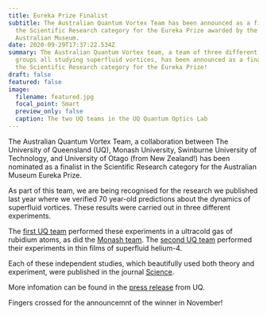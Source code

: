 ```yaml
---
title: Eureka Prize Finalist
subtitle: The Australian Quantum Vortex Team has been announced as a finalist in
  the Scientific Research category for the Eureka Prize awarded by the
  Australian Museum.
date: 2020-09-29T17:37:22.534Z
summary: The Australian Quantum Vortex team, a team of three different research
  groups all studying superfluid vortices, has been announced as a finalist in
  the Scientific Research category for the Eureka Prize!
draft: false
featured: false
image:
  filename: featured.jpg
  focal_point: Smart
  preview_only: false
  caption: The two UQ teams in the UQ Quantum Optics Lab
---
```

The Australian Quantum Vortex Team, a collaboration between The University of Queensland (UQ), Monash University, Swinburne University of Technology, and University of Otago (from New Zealand!) has been nominated as a finalist in the Scientific Research category for the Australian Museum Eureka Prize. 

As part of this team, we are being recognised for the research we published last year where we verified 70 year-old predictions about the dynamics of superfluid vortices. These results were carried out in three different experiments. 

The [first UQ team](https://science.sciencemag.org/content/364/6447/1264.abstract) performed these experiments in a ultracold gas of rubidium atoms, as did the [Monash team](https://science.sciencemag.org/content/364/6447/1267). The [second UQ team](https://science.sciencemag.org/content/366/6472/1480.abstract) performed their experiments in thin films of superfluid helium-4. 

Each of these independent studies, which beautifully used both theory and experiment, were published in the journal [Science](https://science.sciencemag.org).

More infomation can be found in the [press release](https://stories.uq.edu.au/news/2020/uq-researchers-recognised-at-oscars-of-australian-science/index.html) from UQ.

Fingers crossed for the announcemnt of the winner in November!